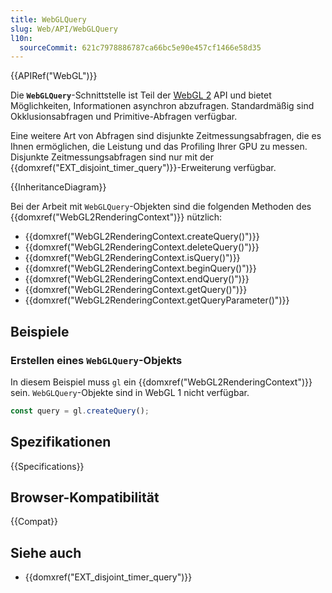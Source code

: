 ```yaml
---
title: WebGLQuery
slug: Web/API/WebGLQuery
l10n:
  sourceCommit: 621c7978886787ca66bc5e90e457cf1466e58d35
---
```


{{APIRef("WebGL")}}

Die **`WebGLQuery`**-Schnittstelle ist Teil der [WebGL 2](/de/docs/Web/API/WebGL_API) API und bietet Möglichkeiten, Informationen asynchron abzufragen. Standardmäßig sind Okklusionsabfragen und Primitive-Abfragen verfügbar.

Eine weitere Art von Abfragen sind disjunkte Zeitmessungsabfragen, die es Ihnen ermöglichen, die Leistung und das Profiling Ihrer GPU zu messen. Disjunkte Zeitmessungsabfragen sind nur mit der {{domxref("EXT_disjoint_timer_query")}}-Erweiterung verfügbar.

{{InheritanceDiagram}}

Bei der Arbeit mit `WebGLQuery`-Objekten sind die folgenden Methoden des {{domxref("WebGL2RenderingContext")}} nützlich:

- {{domxref("WebGL2RenderingContext.createQuery()")}}
- {{domxref("WebGL2RenderingContext.deleteQuery()")}}
- {{domxref("WebGL2RenderingContext.isQuery()")}}
- {{domxref("WebGL2RenderingContext.beginQuery()")}}
- {{domxref("WebGL2RenderingContext.endQuery()")}}
- {{domxref("WebGL2RenderingContext.getQuery()")}}
- {{domxref("WebGL2RenderingContext.getQueryParameter()")}}

## Beispiele

### Erstellen eines `WebGLQuery`-Objekts

In diesem Beispiel muss `gl` ein {{domxref("WebGL2RenderingContext")}} sein. `WebGLQuery`-Objekte sind in WebGL 1 nicht verfügbar.

```js
const query = gl.createQuery();
```

## Spezifikationen

{{Specifications}}

## Browser-Kompatibilität

{{Compat}}

## Siehe auch

- {{domxref("EXT_disjoint_timer_query")}}
